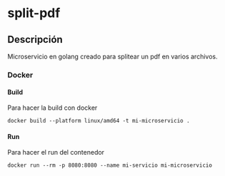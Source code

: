 # split-pdf

## Descripción 
Microservicio en golang creado para splitear un pdf en varios archivos.

### Docker 

#### Build

Para hacer la build con docker 

```
docker build --platform linux/amd64 -t mi-microservicio .
```

#### Run
Para hacer el run del contenedor

```
docker run --rm -p 8080:8080 --name mi-servicio mi-microservicio
```
